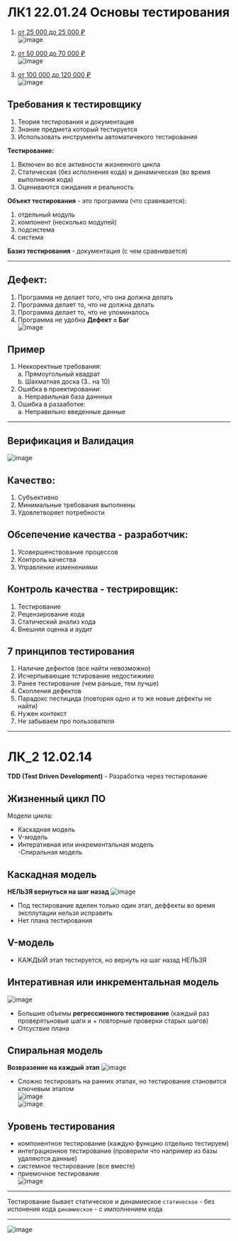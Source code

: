 # ЛК1 22.01.24 Основы тестирования
1. [ от 25 000 до 25 000 ₽](https://zvenigorod.hh.ru/vacancy/91420564?query=Тестировщик+игр&hhtmFrom=vacancy_search_list)  
![image](https://github.com/Katya6589/Semestr_6/assets/113089569/bf3d1c35-d8a7-4284-b847-5adbd4e53de0)  

2. [ от 50 000 до 70 000 ₽](https://zvenigorod.hh.ru/vacancy/91639761?query=Тестировщик+игр&hhtmFrom=vacancy_search_list)  
![image](https://github.com/Katya6589/Semestr_6/assets/113089569/f685ddf7-be4e-4e7b-bec9-bb9c7cd8399a)  

3. [ от 100 000 до 120 000 ₽](https://zvenigorod.hh.ru/vacancy/91955753?query=Тестировщик+игр&hhtmFrom=vacancy_search_list)  
![image](https://github.com/Katya6589/Semestr_6/assets/113089569/cdb95acb-aa70-4f52-a2a1-b9b04bc1ff50)

Требования к тестировщику
--
1. Теория тестирования и документация
2. Знание предмета который тестируется
3. Использовать инструменты автоматичекого тестирования

**Тестирование:**
1. Включен во все активности жизненного цикла
2. Статическая (без исполнения кода) и динамическая (во время выполнения кода)
3. Оцениваются ожидания и реальность

**Объект тестирования** - это программа (что сравнвается):
1. отдельный модуль
2. компонент (несколько модулей)
3. подсистема
4. система

**Базиз тестирования** - документация (с чем сравнивается)

----

**Дефект:**
--
1. Программа не делает того, что она должна делать
2. Программа делает то, что не должна делать
3. Программа делает то, что не упоминалось
4. Программа не удобна
**Дефект = Баг**  
![image](https://github.com/Katya6589/Semestr_6/assets/113089569/cc05e7f9-3d7c-4baf-ab34-d51835d5d856)

Пример
--
1. Неккоректные требования:  
  a. Прямоугольный квадрат    
  b. Шахматная доска (3.. на 10)     
2. Ошибка в проектировании:  
  a. Неправильная база даннных    
3. Ошибка в разааботке:  
  a. Неправильно введенные данные  
---
Верификация и Валидация
--
![image](https://github.com/Katya6589/Semestr_6/assets/113089569/98b5bc2a-e654-46a8-b1c2-a3d4629636c1)
   
Качество:
--
1. Субъективно
2. Минимальные требования выполнены
3. Удовлетворяет потребности
    
Обсепечение качества - **разработчик**:
--
1. Усовершенствование процессов
2. Контроль качества
3. Управление изменениями

Контроль качества - **тестрировщик**:
--
1. Тестирование
2. Рецензирование кода
3. Статический анализ кода
4. Внешняя оценка и аудит

7 принципов тестирования
--
1. Наличие дефектов (все найти невозможно)
2. Исчерпывающие тстирование недостижимо
3. Ранее тестирование (чем раньше, тем лучше)
4. Скопления дефектов
5. Парадокс пестицида (повторяя одно и то же новые дефекты не найти)
6. Нужен контекст
7. Не забываем про пользователя

-----

# ЛК_2 12.02.14
**TDD (Test Driven Development)** - Разработка через тестирование      
## Жизненный цикл ПО  
Модели цикла:     
- Каскадная модель
- V-модель 
- Интеративная или инкрементальная модель    
 -Спиральная модель
  
## Каскадная модель
**НЕЛЬЗЯ вернуться на шаг назад**
![image](https://github.com/Katya6589/Semestr_6/assets/113089569/f1e7187e-d3ef-4b2c-bfad-4845ecc70ad1)
- Под тестирование вделен только один этап, деффекты во время эксплутации нельзя исправить
- Нет плана тестирования

## V-модель
- КАЖДЫЙ этап тестируется, но вернуть на шаг назад НЕЛЬЗЯ
 
## Интеративная или инкрементальная модель    
![image](https://github.com/Katya6589/Semestr_6/assets/113089569/024db3db-f534-473a-bdfd-6bb143888ac2)
- Большие объемы **регрессионного тестирование** (каждый раз проверятьновые шаги и + повторные проверки старых шагов)
- Отсуствие плана

## Спиральная модель
**Возвразение на каждый этап**
![image](https://github.com/Katya6589/Semestr_6/assets/113089569/1e7b1436-bc7b-44d7-aa14-dbe6b0ae1644)
- Сложно тестировать на ранних этапах, но тестирование становится ключевым этапом  
![image](https://github.com/Katya6589/Semestr_6/assets/113089569/7f9f0d7a-7a70-4b0f-a6f9-7715b25381a2)  
![image](https://github.com/Katya6589/Semestr_6/assets/113089569/5d336f42-bf29-4453-b8ca-a30eb63d6bad)  

## Уровень тестирования
- компонентное тестирование (каждую функцию отдельно тестируем)
- интеграционное тестирование (проверили что например из базы удаляются данные)
- системное тестирование (все вместе)
- приемочное тестирование  
![image](https://github.com/Katya6589/Semestr_6/assets/113089569/9c39376a-073f-41a9-bf24-908e431e1d1b)

----

Тестирование бывает статическое и динамиеское
`статическое` - без испонения кода
`динамиеское` - с имполнением кода

----
![image](https://github.com/Katya6589/Semestr_6/assets/113089569/b2ff2481-32aa-4ae4-b78c-5aba5897b8d3)
